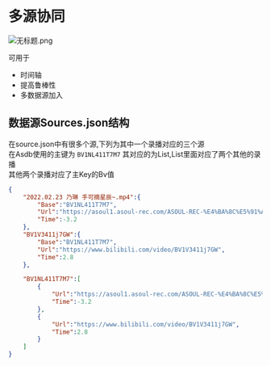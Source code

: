 # 多源协同
![无标题.png](https://s2.loli.net/2022/02/03/ZHPDh96OWwTzcGs.png)

可用于
- 时间轴
- 提高鲁棒性
- 多数据源加入

## 数据源Sources.json结构  
在source.json中有很多个源,下列为其中一个录播对应的三个源  
在Asdb使用的主键为  `BV1NL411T7M7` 其对应的为List,List里面对应了两个其他的录播  
其他两个录播对应了主Key的Bv值    
```json
{
    "2022.02.23 乃琳 手可摘星辰~.mp4":{
        "Base":"BV1NL411T7M7",
        "Url":"https://asoul1.asoul-rec.com/ASOUL-REC-%E4%BA%8C%E5%91%A8%E5%B9%B4/2022.02.23 乃琳 手可摘星辰~.mp4",
        "Time":-3.2
    },
    "BV1V3411j7GW":{
        "Base":"BV1NL411T7M7",
        "Url":"https://www.bilibili.com/video/BV1V3411j7GW",
        "Time":2.8
    },

    "BV1NL411T7M7":[
        {
            "Url":"https://asoul1.asoul-rec.com/ASOUL-REC-%E4%BA%8C%E5%91%A8%E5%B9%B4/2022.02.23 乃琳 手可摘星辰~.mp4",
            "Time":-3.2
        },
        {
            "Url":"https://www.bilibili.com/video/BV1V3411j7GW",
            "Time":2.8
        }
    ]
}
```